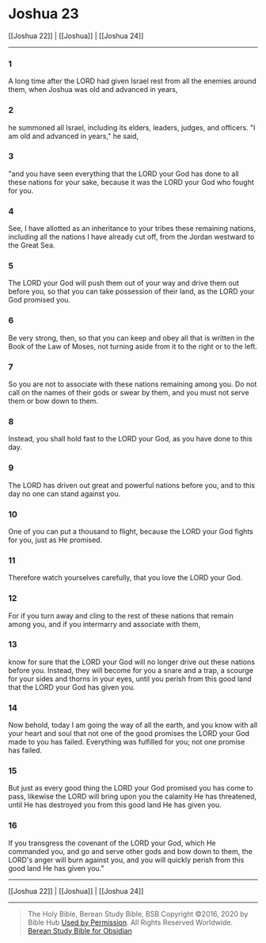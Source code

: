# Joshua 23

[[Joshua 22]] | [[Joshua]] | [[Joshua 24]]

---

### 1
A long time after the LORD had given Israel rest from all the enemies around them, when Joshua was old and advanced in years,

### 2
he summoned all Israel, including its elders, leaders, judges, and officers. "I am old and advanced in years," he said,

### 3
"and you have seen everything that the LORD your God has done to all these nations for your sake, because it was the LORD your God who fought for you.

### 4
See, I have allotted as an inheritance to your tribes these remaining nations, including all the nations I have already cut off, from the Jordan westward to the Great Sea.

### 5
The LORD your God will push them out of your way and drive them out before you, so that you can take possession of their land, as the LORD your God promised you.

### 6
Be very strong, then, so that you can keep and obey all that is written in the Book of the Law of Moses, not turning aside from it to the right or to the left.

### 7
So you are not to associate with these nations remaining among you. Do not call on the names of their gods or swear by them, and you must not serve them or bow down to them.

### 8
Instead, you shall hold fast to the LORD your God, as you have done to this day.

### 9
The LORD has driven out great and powerful nations before you, and to this day no one can stand against you.

### 10
One of you can put a thousand to flight, because the LORD your God fights for you, just as He promised.

### 11
Therefore watch yourselves carefully, that you love the LORD your God.

### 12
For if you turn away and cling to the rest of these nations that remain among you, and if you intermarry and associate with them,

### 13
know for sure that the LORD your God will no longer drive out these nations before you. Instead, they will become for you a snare and a trap, a scourge for your sides and thorns in your eyes, until you perish from this good land that the LORD your God has given you.

### 14
Now behold, today I am going the way of all the earth, and you know with all your heart and soul that not one of the good promises the LORD your God made to you has failed. Everything was fulfilled for you; not one promise has failed.

### 15
But just as every good thing the LORD your God promised you has come to pass, likewise the LORD will bring upon you the calamity He has threatened, until He has destroyed you from this good land He has given you.

### 16
If you transgress the covenant of the LORD your God, which He commanded you, and go and serve other gods and bow down to them, the LORD's anger will burn against you, and you will quickly perish from this good land He has given you."

---

[[Joshua 22]] | [[Joshua]] | [[Joshua 24]]

---

> The Holy Bible, Berean Study Bible, BSB
> Copyright &copy;2016, 2020 by Bible Hub
> [Used by Permission](https://berean.bible/terms.htm). All Rights Reserved Worldwide.
> [Berean Study Bible for Obsidian](https://github.com/gapmiss/berean-study-bible-for-obsidian)</small>

